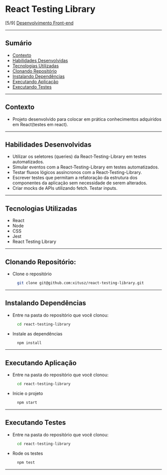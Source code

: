 # React Testing Library
[5/9] [Desenvolvimento Front-end](https://github.com/xitusz/Trybe/tree/main/02_Desenvolvimento-Front-end)

---

## Sumário

- [Contexto](#contexto)
- [Habilidades Desenvolvidas](#habilidades-desenvolvidas)
- [Tecnologias Utilizadas](#tecnologias-utilizadas)
- [Clonando Repositório](#clonando-repositório)
- [Instalando Dependências](#instalando-dependências)
- [Executando Aplicação](#executando-aplicação)
- [Executando Testes](#executando-testes)

---

## Contexto

* Projeto desenvolvido para colocar em prática conhecimentos adquiridos em React(testes em react).

---

## Habilidades Desenvolvidas

* Utilizar os seletores (queries) da React-Testing-Library em testes automatizados.
* Simular eventos com a React-Testing-Library em testes automatizados.
* Testar fluxos lógicos assíncronos com a React-Testing-Library.
* Escrever testes que permitam a refatoração da estrutura dos componentes da aplicação sem necessidade de serem alterados.
* Criar mocks de APIs utilizando fetch.
Testar inputs.

---

## Tecnologias Utilizadas

* React
* Node
* CSS
* Jest
* React Testing Library

---

## Clonando Repositório:

* Clone o repositório
  ```sh
    git clone git@github.com:xitusz/react-testing-library.git
  ```

---

## Instalando Dependências

* Entre na pasta do repositório que você clonou:
  ```sh
    cd react-testing-library
  ```

* Instale as dependências
  ```sh
    npm install
  ```

---

## Executando Aplicação

* Entre na pasta do repositório que você clonou:
  ```sh
    cd react-testing-library
  ```

* Inicie o projeto
  ```sh
    npm start
  ```

---

## Executando Testes

* Entre na pasta do repositório que você clonou:
  ```sh
    cd react-testing-library
  ```

* Rode os testes
  ```sh
    npm test
  ```

---
